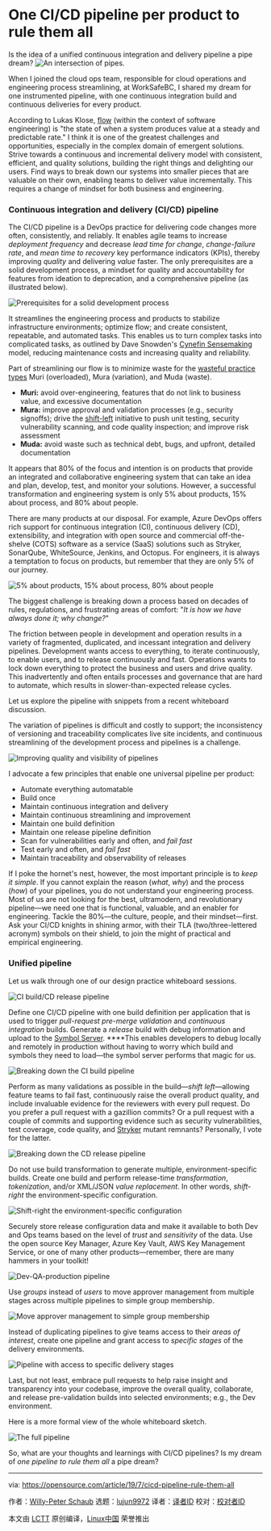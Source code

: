 [#]: collector: (lujun9972)
[#]: translator: (chunibyo-wly)
[#]: reviewer: ( )
[#]: publisher: ( )
[#]: url: ( )
[#]: subject: (One CI/CD pipeline per product to rule them all)
[#]: via: (https://opensource.com/article/19/7/cicd-pipeline-rule-them-all)
[#]: author: (Willy-Peter Schaub https://opensource.com/users/wpschaub/users/bclaster/users/matt-micene/users/barkerd427)

One CI/CD pipeline per product to rule them all
======
Is the idea of a unified continuous integration and delivery pipeline a
pipe dream?
![An intersection of pipes.][1]

When I joined the cloud ops team, responsible for cloud operations and engineering process streamlining, at WorkSafeBC, I shared my dream for one instrumented pipeline, with one continuous integration build and continuous deliveries for every product.

According to Lukas Klose, [flow][2] (within the context of software engineering) is "the state of when a system produces value at a steady and predictable rate." I think it is one of the greatest challenges and opportunities, especially in the complex domain of emergent solutions. Strive towards a continuous and incremental delivery model with consistent, efficient, and quality solutions, building the right things and delighting our users. Find ways to break down our systems into smaller pieces that are valuable on their own, enabling teams to deliver value incrementally. This requires a change of mindset for both business and engineering.

### Continuous integration and delivery (CI/CD) pipeline

The CI/CD pipeline is a DevOps practice for delivering code changes more often, consistently, and reliably. It enables agile teams to increase _deployment frequency_ and decrease _lead time for change_, _change-failure rate_, and _mean time to recovery_ key performance indicators (KPIs), thereby improving _quality_ and delivering _value_ faster. The only prerequisites are a solid development process, a mindset for quality and accountability for features from ideation to deprecation, and a comprehensive pipeline (as illustrated below).

![Prerequisites for a solid development process][3]

It streamlines the engineering process and products to stabilize infrastructure environments; optimize flow; and create consistent, repeatable, and automated tasks. This enables us to turn complex tasks into complicated tasks, as outlined by Dave Snowden's [Cynefin Sensemaking][4] model, reducing maintenance costs and increasing quality and reliability.

Part of streamlining our flow is to minimize waste for the [wasteful practice types][5] Muri (overloaded), Mura (variation), and Muda (waste).

  * **Muri:** avoid over-engineering, features that do not link to business value, and excessive documentation
  * **Mura:** improve approval and validation processes (e.g., security signoffs); drive the [shift-left][6] initiative to push unit testing, security vulnerability scanning, and code quality inspection; and improve risk assessment
  * **Muda:** avoid waste such as technical debt, bugs, and upfront, detailed documentation



It appears that 80% of the focus and intention is on products that provide an integrated and collaborative engineering system that can take an idea and plan, develop, test, and monitor your solutions. However, a successful transformation and engineering system is only 5% about products, 15% about process, and 80% about people.

There are many products at our disposal. For example, Azure DevOps offers rich support for continuous integration (CI), continuous delivery (CD), extensibility, and integration with open source and commercial off-the-shelve (COTS) software as a service (SaaS) solutions such as Stryker, SonarQube, WhiteSource, Jenkins, and Octopus. For engineers, it is always a temptation to focus on products, but remember that they are only 5% of our journey.

![5% about products, 15% about process, 80% about people][7]

The biggest challenge is breaking down a process based on decades of rules, regulations, and frustrating areas of comfort: "_It is how we have always done it; why change?_" 

The friction between people in development and operation results in a variety of fragmented, duplicated, and incessant integration and delivery pipelines. Development wants access to everything, to iterate continuously, to enable users, and to release continuously and fast. Operations wants to lock down everything to protect the business and users and drive quality. This inadvertently and often entails processes and governance that are hard to automate, which results in slower-than-expected release cycles.

Let us explore the pipeline with snippets from a recent whiteboard discussion.

The variation of pipelines is difficult and costly to support; the inconsistency of versioning and traceability complicates live site incidents, and continuous streamlining of the development process and pipelines is a challenge.

![Improving quality and visibility of pipelines][8]

I advocate a few principles that enable one universal pipeline per product:

  * Automate everything automatable
  * Build once
  * Maintain continuous integration and delivery
  * Maintain continuous streamlining and improvement
  * Maintain one build definition
  * Maintain one release pipeline definition
  * Scan for vulnerabilities early and often, and _fail fast_
  * Test early and often, and _fail fast_
  * Maintain traceability and observability of releases



If I poke the hornet's nest, however, the most important principle is to _keep it simple_. If you cannot explain the reason (_what_, _why_) and the process (_how_) of your pipelines, you do not understand your engineering process. Most of us are not looking for the best, ultramodern, and revolutionary pipeline—we need one that is functional, valuable, and an enabler for engineering. Tackle the 80%—the culture, people, and their mindset—first. Ask your CI/CD knights in shining armor, with their TLA (two/three-lettered acronym) symbols on their shield, to join the might of practical and empirical engineering.

### Unified pipeline

Let us walk through one of our design practice whiteboard sessions.

![CI build/CD release pipeline][9]

Define one CI/CD pipeline with one build definition per application that is used to trigger _pull-request pre-merge validation_ and _continuous integration_ builds. Generate a _release_ build with debug information and upload to the [Symbol Server][10]. ****This enables developers to debug locally and remotely in production without having to worry which build and symbols they need to load—the symbol server performs that magic for us.

![Breaking down the CI build pipeline][11]

Perform as many validations as possible in the build—_shift left_—allowing feature teams to fail fast, continuously raise the overall product quality, and include invaluable evidence for the reviewers with every pull request. Do you prefer a pull request with a gazillion commits? Or a pull request with a couple of commits and supporting evidence such as security vulnerabilities, test coverage, code quality, and [Stryker][12] mutant remnants? Personally, I vote for the latter.

![Breaking down the CD release pipeline][13]

Do not use build transformation to generate multiple, environment-specific builds. Create one build and perform release-time _transformation_, _tokenization_, and/or XML/JSON _value replacement_. In other words, _shift-right_ the environment-specific configuration.

![Shift-right the environment-specific configuration][14]

Securely store release configuration data and make it available to both Dev and Ops teams based on the level of _trust_ and _sensitivity_ of the data. Use the open source Key Manager, Azure Key Vault, AWS Key Management Service, or one of many other products—remember, there are many hammers in your toolkit!

![Dev-QA-production pipeline][15]

Use _groups_ instead of _users_ to move approver management from multiple stages across multiple pipelines to simple group membership.

![Move approver management to simple group membership][16]

Instead of duplicating pipelines to give teams access to their _areas of interest_, create one pipeline and grant access to _specific stages_ of the delivery environments.

![Pipeline with access to specific delivery stages][17]

Last, but not least, embrace pull requests to help raise insight and transparency into your codebase, improve the overall quality, collaborate, and release pre-validation builds into selected environments; e.g., the Dev environment.

Here is a more formal view of the whole whiteboard sketch.

![The full pipeline][18]

So, what are your thoughts and learnings with CI/CD pipelines? Is my dream of _one pipeline to rule them all_ a pipe dream?

--------------------------------------------------------------------------------

via: https://opensource.com/article/19/7/cicd-pipeline-rule-them-all

作者：[Willy-Peter Schaub][a]
选题：[lujun9972][b]
译者：[译者ID](https://github.com/chunibyo-wly)
校对：[校对者ID](https://github.com/校对者ID)

本文由 [LCTT](https://github.com/LCTT/TranslateProject) 原创编译，[Linux中国](https://linux.cn/) 荣誉推出

[a]: https://opensource.com/users/wpschaub/users/bclaster/users/matt-micene/users/barkerd427
[b]: https://github.com/lujun9972
[1]: https://opensource.com/sites/default/files/styles/image-full-size/public/lead-images/LAW-Internet_construction_9401467_520x292_0512_dc.png?itok=RPkPPtDe (An intersection of pipes.)
[2]: https://continuingstudies.sauder.ubc.ca/courses/agile-delivery-methods/ii861
[3]: https://opensource.com/sites/default/files/uploads/devops_pipeline_pipe-2.png (Prerequisites for a solid development process)
[4]: https://en.wikipedia.org/wiki/Cynefin_framework
[5]: https://www.lean.org/lexicon/muda-mura-muri
[6]: https://en.wikipedia.org/wiki/Shift_left_testing
[7]: https://opensource.com/sites/default/files/uploads/devops_pipeline_pipe-3.png (5% about products, 15% about process, 80% about people)
[8]: https://opensource.com/sites/default/files/uploads/devops_pipeline_pipe-4_0.png (Improving quality and visibility of pipelines)
[9]: https://opensource.com/sites/default/files/uploads/devops_pipeline_pipe-5_0.png (CI build/CD release pipeline)
[10]: https://en.wikipedia.org/wiki/Microsoft_Symbol_Server
[11]: https://opensource.com/sites/default/files/uploads/devops_pipeline_pipe-6.png (Breaking down the CI build pipeline)
[12]: https://stryker-mutator.io/
[13]: https://opensource.com/sites/default/files/uploads/devops_pipeline_pipe-7.png (Breaking down the CD release pipeline)
[14]: https://opensource.com/sites/default/files/uploads/devops_pipeline_pipe-8.png (Shift-right the environment-specific configuration)
[15]: https://opensource.com/sites/default/files/uploads/devops_pipeline_pipe-9.png (Dev-QA-production pipeline)
[16]: https://opensource.com/sites/default/files/uploads/devops_pipeline_pipe-10.png (Move approver management to simple group membership)
[17]: https://opensource.com/sites/default/files/uploads/devops_pipeline_pipe-11.png (Pipeline with access to specific delivery stages)
[18]: https://opensource.com/sites/default/files/uploads/devops_pipeline_pipe-12.png (The full pipeline)
